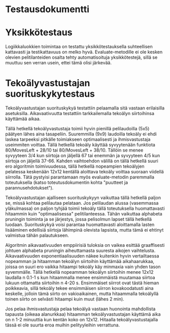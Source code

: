 # Testausdokumentti

# Yksikkötestaus

Logiikkaluokkien toimintaa on testattu yksikkötestauksella suhteellisen kattavasti ja testikattavuus on melko hyvä. Evaluate-metodille ei ole kesken olevien pelitilanteiden osalta tehty automatisoituja yksikkötestejä, sillä se muuttuu sen verran usein, ettei tämä olisi järkevää.


# Tekoälyvastustajan suorituskykytestaus

Tekoälyvastustajan suorituskykyä testattiin pelaamalla sitä vastaan erilaisilla asetuksilla. Aikavaativuutta testattiin tarkkailemalla tekoälyn siirtoihinsa käyttämää aikaa.

Tällä hetkellä tekoälyvastustaja toimii hyvin pienillä pelilaudoilla (5x5) päätyen lähes aina tasapeliin. Suuremmilla (9x9) laudoilla tekoäly ei ehdi laskea tarpeeksi pitkälle toimiakseen optimaalisesti ja ihmisvastustaja useimmiten voittaa. Tällä hetkellä tekoäly käyttää syvyytenään funktiota 80/MovesLeft + 28/10 tai 80/MovesLeft + 38/10. Tällöin se menee syvyyteen 3/4 kun siirtoja on jäljellä 67 tai enemmän ja syvyyteen 4/5 kun siirtoja on jäljellä 37-66. Kahden vaihtoehdon välillä on tällä hetkellä suuri ero algoritmin toimivuudessa, tällä hetkellä nopeampien tekoälyjen pelatessa keskenään 12x12 kentällä aloittava tekoäly voittaa suoraan viidellä siirrolla. Tätä pystyisi parantamaan myös evaluate-metodin paremmalla toteutuksella (katso toteutusdokumentin kohta "puutteet ja parannusehdotukset").

Tekoälyvastustajan ajalliseen suorituskykyyn vaikuttaa tällä hetkellä paljon se, missä kohtaa pelilautaa pelataan. Jos pelilaudan alussa (vasemmassa yläkulmassa) on paljon tyhjää toimii tekoäly tällä toteutuksella huomattavasti hitaammin kuin "optimaalisessa" pelitilanteessa. Tähän vaikuttaa alphabeta pruningin toiminta ja se järjestys, jossa pelisolmun lapset tällä hetkellä luodaan. Suorituskykyä voisi parantaa huomattavasti aloittamalla lasten lisääminen edellisiä siirtoja lähimpinä olevista lapsista, mutta tämä ei ehtinyt valmistua tähän palautukseen.

Algoritmin aikavaativuuden emppiirisiä tuloksia on vaikea esittää graaffisesti johtuen alphabeta pruningin aiheuttamasta suuresta aikojen vaihtelusta. Aikavaativuuden exponentiaalisuuden näkee kuitenkin hyvin vertailtaessa nopeamman ja hitaamman tekoälyn siirtoihin käyttämää aikahaarukkaa, joissa on suuri ero vaikka hitaampi tekoäly käy minmaxia vain yhden tason syvemmälle. Tällä hetkellä nopeamman tekoälyn siirtoihin menee 12x12 laudalla n 0.1-1 s kun hitaammalla menee ensimmäistä muutamaa siirtoa lukuun ottamatta siirtoihin n 4-20 s. Ensimmäiset siirrot ovat tästä hieman poikkeavia, sillä tekoäly tekee ensimmäisen siirron kovakoodatusti aina keskelle, jolloin tämä siirto on vakioaikainen, mutta hitaammalla tekoälyllä toinen siirto on selvästi hitaampi kuin muut (lähes 2 min).

Jos pelaa ihmisvastustaja pelaa tekoälyä vastaan huonointa mahdollista tapausta (oikeaa alanurkkaa) hitaamman tekoälyvastustajan käyttämä aika on n 1-2 minuuttia kun kentän koko on 12x12. Hitaalla tekoälyvastustajalla tässä ei ole suurta eroa muihin pelityyleihin verrattuna.